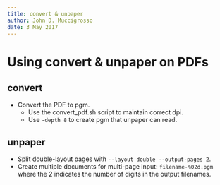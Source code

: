 ```yaml
---
title: convert & unpaper
author: John D. Muccigrosso
date: 3 May 2017
---
```


# Using convert & unpaper on PDFs

## convert

- Convert the PDF to pgm.
    -  Use the convert_pdf.sh script to maintain correct dpi.
    -  Use `-depth 8` to create pgm that unpaper can read.

## unpaper

- Split double-layout pages with `--layout double --output-pages 2`.
- Create multiple documents for multi-page input: `filename-%02d.pgm` where the 2 indicates the number of digits in the output filenames.
